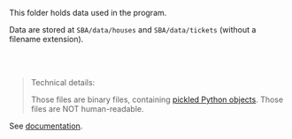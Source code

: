 This folder holds data used in the program.

Data are stored at `SBA/data/houses` and `SBA/data/tickets` (without a filename extension).


<br/><br/>

> Technical details:
> 
> Those files are binary files, containing [pickled Python objects](https://docs.python.org/3/library/pickle.html).
> Those files are NOT human-readable.


See [documentation](../docs/dataStorage.md).